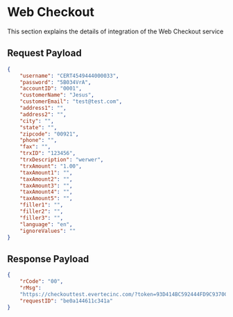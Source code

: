 # Web Checkout

This section explains the details of integration of the Web Checkout service

## Request Payload

``` JSON
{
	"username": "CERT4549444000033",
	"password": "5B034VrA",
	"accountID": "0001",
	"customerName": "Jesus",
	"customerEmail": "test@test.com",
	"address1": "",
	"address2": "",
	"city": "",
	"state": "",
	"zipcode": "00921",
	"phone": "",
	"fax": "",
	"trxID": "123456",
	"trxDescription": "werwer",
	"trxAmount": "1.00",
	"taxAmount1": "",
	"taxAmount2": "",
	"taxAmount3": "",
	"taxAmount4": "",
	"taxAmount5": "",
	"filler1": "",
	"filler2": "",
	"filler3": "",
	"language": "en",
	"ignoreValues": ""
}

```

## Response Payload

``` JSON
{
	"rCode": "00",
	"rMsg":
	"https://checkouttest.evertecinc.com/?token=93D414BC592444FD9C9370C89CAF753793D414BC592444FD9C9370C89CAF753708122019&lang=en",
    "requestID": "be0a144611c341a"
}

```
